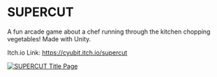 # SUPERCUT
A fun arcade game about a chef running through the kitchen chopping vegetables! Made with Unity.

Itch.io Link:
https://cyubit.itch.io/supercut

[![SUPERCUT Title Page](https://user-images.githubusercontent.com/87676972/232614269-0bbd04e1-b220-403c-af71-aad77adbd401.png)](https://cyubit.itch.io/supercut)
